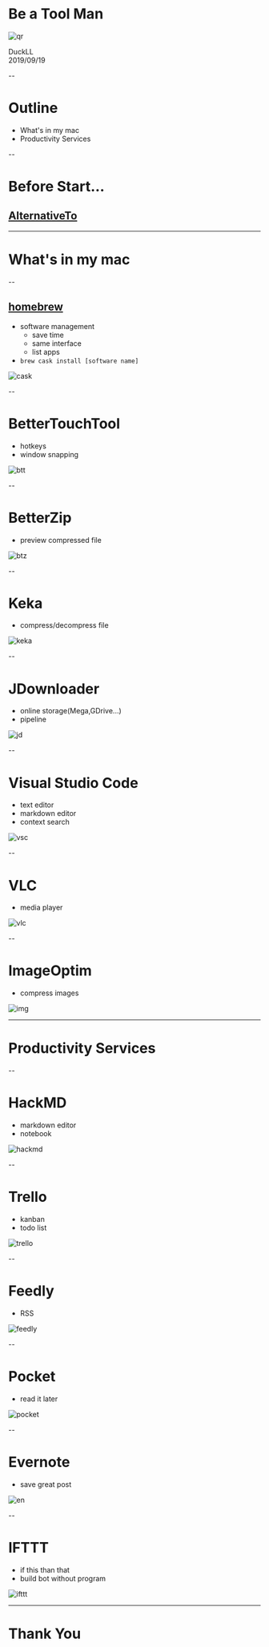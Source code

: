 # Be a Tool Man

![qr](./qr.png)

DuckLL  
2019/09/19 <!-- .element: align="right" -->

--

# Outline

- What's in my mac
- Productivity Services

--

# Before Start...

## [AlternativeTo](https://alternativeto.net)

---

# What's in my mac

--

## [homebrew](https://brew.sh/)

- software management
  - save time
  - same interface
  - list apps
- `brew cask install [software name]`

![cask](./cask.png)

--

# BetterTouchTool

- hotkeys
- window snapping

![btt](./btt.png) <!-- .element: width="60%" -->

--

# BetterZip

- preview compressed file

![btz](./btz.png) <!-- .element: width="80%" -->

--

# Keka

- compress/decompress file

![keka](./keka.png) <!-- .element: width="30%" -->

--

# JDownloader

- online storage(Mega,GDrive...)
- pipeline

![jd](./jd.png)

--

# Visual Studio Code

- text editor
- markdown editor
- context search

![vsc](./vsc.png) <!-- .element: width="60%" -->

--

# VLC

- media player

![vlc](./vlc.png) <!-- .element: width="60%" -->

--

# ImageOptim

- compress images

![img](./img.png)

---

# Productivity Services

--

# HackMD

- markdown editor
- notebook

![hackmd](./hackmd.png) <!-- .element: width="80%" -->

--

# Trello

- kanban
- todo list

![trello](./trello.png) <!-- .element: width="80%" -->

--

# Feedly

- RSS

![feedly](./feedly.png) <!-- .element: width="70%" -->

--

# Pocket

- read it later

![pocket](./pocket.png) <!-- .element: width="60%" -->

--

# Evernote

- save great post

![en](./en.png) <!-- .element: width="60%" -->

--

# IFTTT

- if this than that
- build bot without program

![ifttt](./ifttt.png) <!-- .element: width="60%" -->

---

# Thank You
